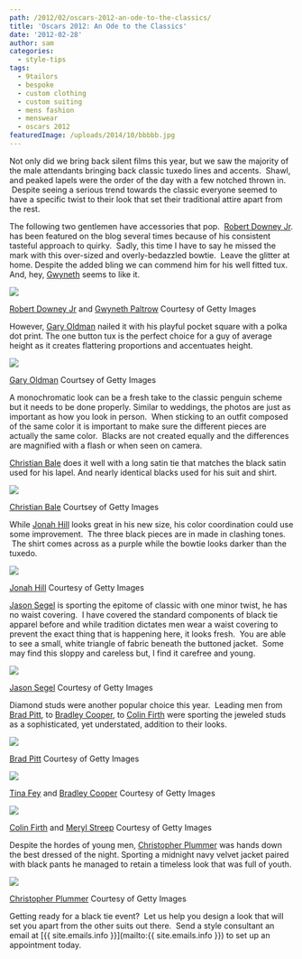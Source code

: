```yaml
---
path: /2012/02/oscars-2012-an-ode-to-the-classics/
title: 'Oscars 2012: An Ode to the Classics'
date: '2012-02-28'
author: sam
categories:
  - style-tips
tags:
  - 9tailors
  - bespoke
  - custom clothing
  - custom suiting
  - mens fashion
  - menswear
  - oscars 2012
featuredImage: /uploads/2014/10/bbbbb.jpg
---
```

Not only did we bring back silent films this year, but we saw the majority of the male attendants bringing back classic tuxedo lines and accents.  Shawl, and peaked lapels were the order of the day with a few notched thrown in.  Despite seeing a serious trend towards the classic everyone seemed to have a specific twist to their look that set their traditional attire apart from the rest.

The following two gentlemen have accessories that pop.  [Robert Downey Jr](http://en.wikipedia.org/wiki/Robert_Downey,_Jr.). has been featured on the blog several times because of his consistent tasteful approach to quirky.  Sadly, this time I have to say he missed the mark with this over-sized and overly-bedazzled bowtie.  Leave the glitter at home. Despite the added bling we can commend him for his well fitted tux. And, hey, [Gwyneth](http://en.wikipedia.org/wiki/Gwyneth_Paltrow) seems to like it.

[![](http://3.bp.blogspot.com/-Y4q5_F1bSug/T0wI1blmbWI/AAAAAAAABLA/RJmKQwlwGWk/s320/RobertDowneyJr.jpg)](http://3.bp.blogspot.com/-Y4q5_F1bSug/T0wI1blmbWI/AAAAAAAABLA/RJmKQwlwGWk/s1600/RobertDowneyJr.jpg)

[Robert Downey Jr](http://www.imdb.com/name/nm0000375/) and [Gwyneth Paltrow](http://www.imdb.com/name/nm0000569/) Courtesy of Getty Images

However, [Gary Oldman](http://en.wikipedia.org/wiki/Gary_Oldman) nailed it with his playful pocket square with a polka dot print. The one button tux is the perfect choice for a guy of average height as it creates flattering proportions and accentuates height.

[![](http://2.bp.blogspot.com/-HeWgYnCbU4A/T0wJXIZwXPI/AAAAAAAABLI/oD5mvkeCLHo/s320/GaryOldman.jpg)](http://2.bp.blogspot.com/-HeWgYnCbU4A/T0wJXIZwXPI/AAAAAAAABLI/oD5mvkeCLHo/s1600/GaryOldman.jpg)

[Gary Oldman](http://www.imdb.com/name/nm0000198/) Courtsey of Getty Images

A monochromatic look can be a fresh take to the classic penguin scheme but it needs to be done properly. Similar to weddings, the photos are just as important as how you look in person.  When sticking to an outfit composed of the same color it is important to make sure the different pieces are actually the same color.  Blacks are not created equally and the differences are magnified with a flash or when seen on camera.

[Christian Bale](http://en.wikipedia.org/wiki/Christian_Bale) does it well with a long satin tie that matches the black satin used for his lapel. And nearly identical blacks used for his suit and shirt.

[![](http://4.bp.blogspot.com/-cgw_lH37DCY/T0wK8iZS45I/AAAAAAAABLQ/6LvknFEX2PI/s320/ChristianBale.jpg)](http://4.bp.blogspot.com/-cgw_lH37DCY/T0wK8iZS45I/AAAAAAAABLQ/6LvknFEX2PI/s1600/ChristianBale.jpg)

[Christian Bale](http://www.imdb.com/name/nm0000288/) Courtsey of Getty Images

While [Jonah Hill](http://en.wikipedia.org/wiki/Jonah_Hill) looks great in his new size, his color coordination could use some improvement.  The three black pieces are in made in clashing tones.  The shirt comes across as a purple while the bowtie looks darker than the tuxedo.

[![](http://4.bp.blogspot.com/-IsY-NJiQITc/T0wK9a53LYI/AAAAAAAABLY/AhIaF7Dh__Q/s320/JonahHill.jpg)](http://4.bp.blogspot.com/-IsY-NJiQITc/T0wK9a53LYI/AAAAAAAABLY/AhIaF7Dh__Q/s1600/JonahHill.jpg)

[Jonah Hill](http://www.imdb.com/name/nm1706767/) Courtesy of Getty Images

[Jason Segel](http://en.wikipedia.org/wiki/Jason_segel) is sporting the epitome of classic with one minor twist, he has no waist covering.  I have covered the standard components of black tie apparel before and while tradition dictates men wear a waist covering to prevent the exact thing that is happening here, it looks fresh.  You are able to see a small, white triangle of fabric beneath the buttoned jacket.  Some may find this sloppy and careless but, I find it carefree and young.

[![](http://4.bp.blogspot.com/-hjG9yZXuf34/T0z7gjmywUI/AAAAAAAABL4/PsIhGxA2IPo/s320/JasonSegel.jpg)](http://4.bp.blogspot.com/-hjG9yZXuf34/T0z7gjmywUI/AAAAAAAABL4/PsIhGxA2IPo/s1600/JasonSegel.jpg)

[Jason Segel](http://www.imdb.com/name/nm0781981/) Courtesy of Getty Images

Diamond studs were another popular choice this year.  Leading men from [Brad Pitt](http://en.wikipedia.org/wiki/Brad_Pitt), to [Bradley Cooper](http://en.wikipedia.org/wiki/Bradley_Cooper), to [Colin Firth](http://en.wikipedia.org/wiki/Colin_Firth) were sporting the jeweled studs as a sophisticated, yet understated, addition to their looks.

[![](http://1.bp.blogspot.com/-mNGIhuk9PV4/T0z8DEOqiUI/AAAAAAAABMQ/_CHab33f82k/s320/BradPitt.jpg)](http://1.bp.blogspot.com/-mNGIhuk9PV4/T0z8DEOqiUI/AAAAAAAABMQ/_CHab33f82k/s1600/BradPitt.jpg)

[Brad Pitt](http://www.imdb.com/name/nm0000093/) Courtesy of Getty Images

[![](http://1.bp.blogspot.com/-dvxf6mvES8I/T0z8DqtmofI/AAAAAAAABMY/VGB8KC0coT4/s320/BradleyCooper.jpg)](http://1.bp.blogspot.com/-dvxf6mvES8I/T0z8DqtmofI/AAAAAAAABMY/VGB8KC0coT4/s1600/BradleyCooper.jpg)

[Tina Fey](http://www.imdb.com/name/nm0275486/) and [Bradley Cooper](http://www.imdb.com/name/nm0177896/) Courtesy of Getty Images

[![](http://1.bp.blogspot.com/-d9ek66u20BA/T0z7eAzm3EI/AAAAAAAABLg/Ck5mTxNWLAc/s320/ColinFirth.jpg)](http://1.bp.blogspot.com/-d9ek66u20BA/T0z7eAzm3EI/AAAAAAAABLg/Ck5mTxNWLAc/s1600/ColinFirth.jpg)

[Colin Firth](http://www.imdb.com/name/nm0000147/) and [Meryl Streep](http://www.imdb.com/name/nm0000658/) Courtesy of Getty Images

Despite the hordes of young men, [Christopher Plummer](http://en.wikipedia.org/wiki/Christopher_Plummer) was hands down the best dressed of the night. Sporting a midnight navy velvet jacket paired with black pants he managed to retain a timeless look that was full of youth.

![](http://0.tqn.com/d/longevity/1/0/V/3/-/-/Getty-Christopher-Plummer.jpg)

[Christopher Plummer](http://www.imdb.com/name/nm0001626/) Courtesy of Getty Images

Getting ready for a black tie event?  Let us help you design a look that will set you apart from the other suits out there.  Send a style consultant an email at [{{ site.emails.info }}](mailto:{{ site.emails.info }}) to set up an appointment today.